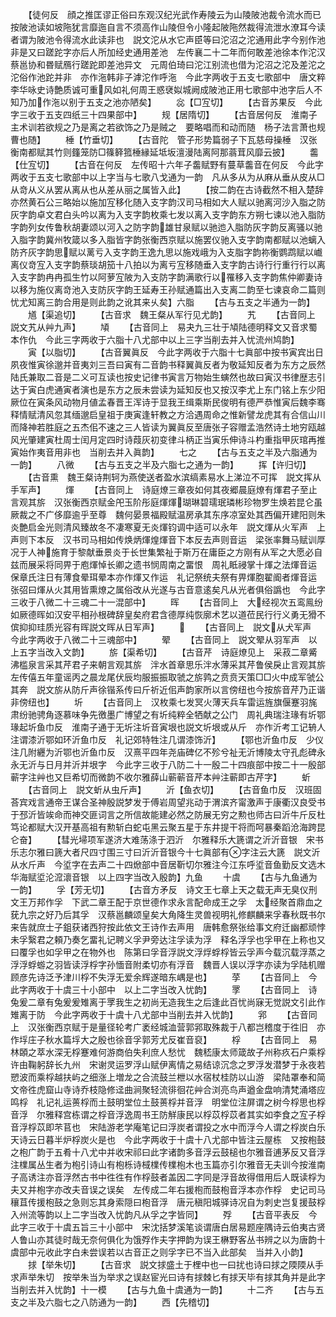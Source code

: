 <!-- { "loadSidebar": true } -->
　　【徒何反　顔之推匡谬正俗曰东观汉纪光武作寿陵云为山陵陂池裁令流水而已按陂池读如坡陁犹言靡迤自言不须高作山陵但令小隆起陂陁然裁得流泄水潦耳今读者谓为陂池令得流水此读非也　説文沱从水它声臣等曰沱沼之沱通用此字今别作池非是又曰蹉跎字亦后人所加经史通用差池　左传襄二十二年而何敢差池徐本作沱汉蔡邕协和昬赋鴈行蹉跎即差池异文　元周伯琦曰沱江别流也借为沱沼之沱及差沱之沱俗作池跎并非　亦作沲韩非子滹沱作呼沲　今此字两收于五支七歌部中　唐文粹李华咏史诗艶质诚可重风如礼何周王惑裦姒城阙成陂池正用七歌部中池字后人不知乃加作沲以别于五支之池亦陋矣】
　　惢【□宐切】
　　【古音苏果反　今此字三收于五支四纸三十四果部中】
　　规【居隋切】
　　【古音居何反　淮南子主术训若欲规之乃是离之若欲饰之乃是贼之　要略唱而和动而随　杨子法言萧也规曹也随】
　　棰【竹垂切】
　　【古音陀　管子形势篇弱子下瓦慈母操棰　汉张衡南都赋其竹则籦笼防□篠簳箛棰縁延坻坂澶漫陆离阿那蓊茸风靡云披】
　　齹【仕宐切】
　　【古音在何反　左传昭十六年子齹赋野有蔓草齹音在何反　今此字两收于五支七歌部中以上字当与七歌八戈通为一韵　凡从多从为从麻从垂从皮从□从竒从义从罢从离从也从差从丽之属皆入此】
　　【按二韵在古诗截然不相入楚辞亦然黄石公三略始以施加宐移化随入支字韵汉司马相如大人赋以驰离河沙入脂之防灰字韵卓文君白头吟以离为入支字韵枚乘七发以离入支字韵东方朔七谏以池入脂防字韵列女传鲁秋胡妻颂以河入之防字韵雄甘泉赋以驰迆入脂防灰字韵反离骚以驰入脂字韵冀州牧箴以多入脂皆字韵张衡西京赋以施罢仪驰入支字韵南都赋以池螭入防齐灰字韵思赋以蓠亏入支字韵王逸九思以施戏峨为入支脂字韵祢衡鹦鹉赋以巇离仪竒宐入支字韵蔡琰胡笳十八拍以为离亏宐移随垂入支字韵古诗行行重行行以离入支字韵冉冉孤生竹以阿萝宐陂为入支防字韵满歌行以罹移入支字韵焦仲卿妻诗以移为施仪离竒池入支防灰字韵王延寿王孙赋通篇出入支离二韵至七谏哀命二篇则忧尤知离三韵合用是则此韵之讹其来乆矣】六脂
　　【古与五支之半通为一韵】
　　馗【渠追切】
　　【古音求　魏王粲从军行见尤韵】
　　艽
　　【古音同上　説文艽从艸九声】
　　頄
　　【古音同上　易夬九三壮于頄陆德明释文又音求蜀本作仇　今此三字两收于六脂十八尤部中以上三字当削去并入忧流州鸠韵】
　　寅【以脂切】
　　【古音翼眞反　今此字两收于六脂十七眞部中按书寅宾出日夙夜惟寅徐邈并音夷刘三吾曰寅有二音韵书释翼眞反者为敬延知反者为东方之辰然陆氏兼取二音是二义可互读也按史记律书寅言万物始生螾然也故曰寅汉书律歴志引达于寅白虎通寅者演也是东方之辰未尝读为延知反也又按汉李尤上东门铭上东少阳厥位在寅条风动物月値孟春晋王浑诗于显我王缉乘斯民俊明有德严恭惟寅后魏李骞释情赋清风忽其缅邈启皇祖于庚寅逢轩教之方洽遇周命之惟新譬龙虎其有合信山川而降神若胜庭之五杰佀不速之三人皆读为翼眞反至唐张子容赠孟浩然诗土地穷瓯越风光肇建寅杜周士闰月定四时诗葭灰初变律斗柄正当寅乐伸诗斗杓重指甲灰琯再推寅始作夷音用非也　当削去并入眞韵】
　　七之
　　【古与五支之半及六脂通为一韵】
　　八微
　　【古与五支之半及六脂七之通为一韵】
　　挥【许归切】
　　【古音熏　魏王粲诗荆轲为燕使送者盈水滨缟素易水上涕泣不可挥　説文挥从手军声】
　　煇
　　【古音同上　诗庭燎三章夜如何其夜郷晨庭燎有煇君子至止言观其旂　汉张衡西京赋金戺玉阶彤庭煇煇瑚琳碧瓀珉璘彬珍物罗生焕若昆仑虽厥裁之不广侈靡逾乎至尊　魏何晏景福殿赋温房承其东序凉室处其西偏开建阳则朱炎艶启金光则清风臻故冬不凄寒夏无炎煇钧调中适可以永年　説文煇从火军声　上声则下本反　汉书司马相如传焕炳煇煌煇音下本反去声则音运　梁张率舞马赋训厚况于人神施育于黎献垂景炎于长世集繁祉于斯万在庸臣之方刚有从军之大愿必自兹而展采将同畀于庖煇悼长卿之遗书悯周南之畱恨　周礼眡祲掌十煇之法煇音运　保章氏注日有薄食晕珥晕本亦作煇又作运　礼记祭统夫祭有畀煇胞翟阍者煇音运　张弨曰煇从火其用皆熏燎之属俗改从光遂与古音意逺矣凡从光者俱俗譌也　今此字三收于八微二十三魂二十一混部中】
　　晖
　　【古音同上　大经视次五鸾鳯纷如厥德晖如汉安平相孙根碑辞皇矣府君含德厚纯恢廓术艺以道莅民行行义勇无猾不傧抑抑珪质光容有晖説文晖从日军声】
　　
　　【古音同上　説文从犬军声　今此字两收于八微二十三魂部中】
　　翚
　　【古音同上　説文翚从羽军声　以上五字当改入文韵】
　　旂【渠希切】
　　【古音芹　诗庭燎见上　采菽二章觱沸槛泉言采其芹君子来朝言观其旂　泮水首章思乐泮水薄采其芹鲁侯戾止言观其旂　左传僖五年童谣丙之晨龙尾伏辰均服振振取虢之旂鹑之贲贲天策□□火中成军虢公其奔　説文旂从防斤声徐锴系传曰斤祈近佀声韵家所以言傍纽也今按旂音芹乃正谐非傍纽也】
　　圻
　　【古音同上　汉枚乘七发冥火薄天兵车雷运旌旗偃蹇羽旄肃纷驰骋角逐慕味争先徼墨广博望之有圻纯粹全牺献之公门　周礼典瑞注瑑有圻鄂瑑起圻鱼巾反　淮南子通于无圻注圻音寅垠也説文圻垠或从斤　亦作沂考工记辀人注谓漆沂鄂如环沂鱼巾反　礼记郊特牲注几谓漆饰沂】
　　【鄂也沂鱼巾反　少仪注几附纒为沂鄂也沂鱼巾反　汉熹平四年尧庙碑亿不殄兮祉无沂博陵太守孔彪碑永永无沂与日月并沂并垠字　今此字三收于八防二十一殷二十四痕部中按二十一殷部蕲字注艸也又巨希切而微韵不收尔雅薛山蕲蕲音芹本艸注蕲即古芹字】
　　蚚
　　【古音同上　説文蚚从虫斤声】
　　沂【鱼衣切】
　　【古音鱼巾反　汉班固荅宾戏言通帝王谋合圣神殷説梦发于傅岩周望兆动于渭滨齐甯激声于康衢汉良受书于邳沂皆竢命而神交匪词言之所信故能建必然之防展无穷之勲也师古曰沂牛斤反杜笃论都赋大汉开基高祖有勲斩白蛇屯黑云聚五星于东井提干将而呵暴秦蹈沧海跨昆仑奋】
　　【彗光埽项军遂济大难荡涤于泗沂　尔雅释乐大篪谓之沂沂音银　宋书乐志尔雅曰篪大者尺四寸围三寸曰沂沂音银今十七眞部有字注云大篪　説文沂从水斤声　今垽字在去声二十四焮部中音居靳切尔雅注今江东呼垽音鱼勤反文选木华海赋垽沦溛瀤音银　以上四字当改入殷韵】九鱼
　　十虞
　　【古与九鱼通为一韵】
　　孚【芳无切】
　　【古音方矛反　诗文王七章上天之载无声无臭仪刑文王万邦作孚　下武二章王配于京世德作求永言配命成王之孚　太经聚首鼎血之莸九宗之好乃后其孚　汉蔡邕麟颂皇矣大角降生灵兽视明礼修麒麟来孚春秋既书尔来告就庶士子鉏获诸西狩按此依文王诗作去声用　唐韩愈祭张给事文府迁幽都顽悖未孚繄君之頼乃奏乞畱礼记聘义孚尹旁达注孚读为浮　释名浮孚也孚甲在上称也又曰覆孚也如孚甲之在物外也　陈第曰孚音浮説文浮烰蜉桴皆云孚声今载沉载浮蒸之浮浮蜉蝣之羽皆读浮桴字孙愐音附柔切亦有浮音　魏晋人误以浮字亦读为孚陆机赠顾彦先诗泛予津川桴不失浮无爱余辉遂暗东嵎是也】
　　莩
　　【古音同上　今此字两收于十虞三十小部中　以上二字当改入忧韵】
　　罦
　　【古音同上　诗兔爰二章有兔爰爰雉离于罦我生之初尚无造我生之后逢此百忧尚寐无觉説文引此作雉离于防　今此字两收于十虞十八尤部中当削去并入忧韵】
　　郛
　　【古音同上　汉张衡西京赋于是量径轮考广袤经城洫营郭郛取殊裁于八都岂稽度于徃旧　亦作垺庄子秋水篇垺大之殷也徐音孚郭芳尤反崔音裒】
　　桴
　　【古音同上　易林頣之萃水深无桴蹇难何游商伯失利庶人愁忧　魏嵇康太师箴故子州称疚石户乘桴许由鞠躬辞长九州　宋谢灵运罗浮山赋伊离情之易结谅沉念之罗浮发潜梦于永夜若愬波而乘桴越扶屿之细涨上増龙之合流鼓兰枻以水宿杖桂防以山游　梁陆罩奉和简文帝徃虎窟山寺诗乔枝隐修迳曲涧聚轻流徘徊花艸合浏亮鸟声遒金盘响清梵涌塔应鸣桴　礼记礼运蒉桴而土鼓明堂位土鼓蒉桴并音浮　明堂位注屏谓之树今桴思也桴音浮　尔雅释宫栋谓之桴音浮逸周书王防觧康民以桴苡桴苡者其实如李食之宐子桴音浮桴苡即芣苢也　宋陆游老学庵笔记曰浮炭者谓投之水中而浮今人谓之桴炭白乐天诗云日暮半炉桴炭火是也　今此字两收于十虞十八尤部中皆注云屋栋　又按枹鼓之枹广韵于五肴十八尤中并收宋祁曰此字诸韵多音浮云鼓槌也尔雅音逋茅反又音浮注檏属丛生者为枹引诗山有枹栎诗棫檏传檏枹木也玉篇亦引尔雅音无夫训今按淮南子高诱注亦音浮然古书中徃徃有作桴鼓者盖因二字同是浮音故得借用后人既读桴为夫又并枹字亦改夫音误之误矣　左传成二年右援枹而鼓枹音浮本亦作桴　史记司马穰苴传援枹鼓之急则忘其身索隠曰枹音浮　唐元稹阳城驿诗况自为刺史岂复援鼓桴入州流等韵以上二字当改入忧韵凡从孚之字皆同】
　　殍
　　【古音平表反　今此字三收于十虞五旨三十小部中　宋沈括梦溪笔谈谓唐白居易题座隅诗云伯夷古贤人鲁山亦其徒时哉无奈何俱化为饿殍作夫字押韵为误王楙野客丛书辨之以为唐韵十虞部中元收此字白未尝误若以古音正之则孚字已不当入此部矣　当并入小韵】
　　捄【举朱切】
　　【古音求　説文捄盛土于梩中也一曰扰也诗曰捄之陾陾从手求声举朱切　按举朱当为举求之误赵宦光曰诗有捄棘匕有捄天毕有捄其角并是此字　当削去并入忧韵】十一模
　　【古与九鱼十虞通为一韵】
　　十二齐
　　【古与五支之半及六脂七之八防通为一韵】
　　西【先稽切】
